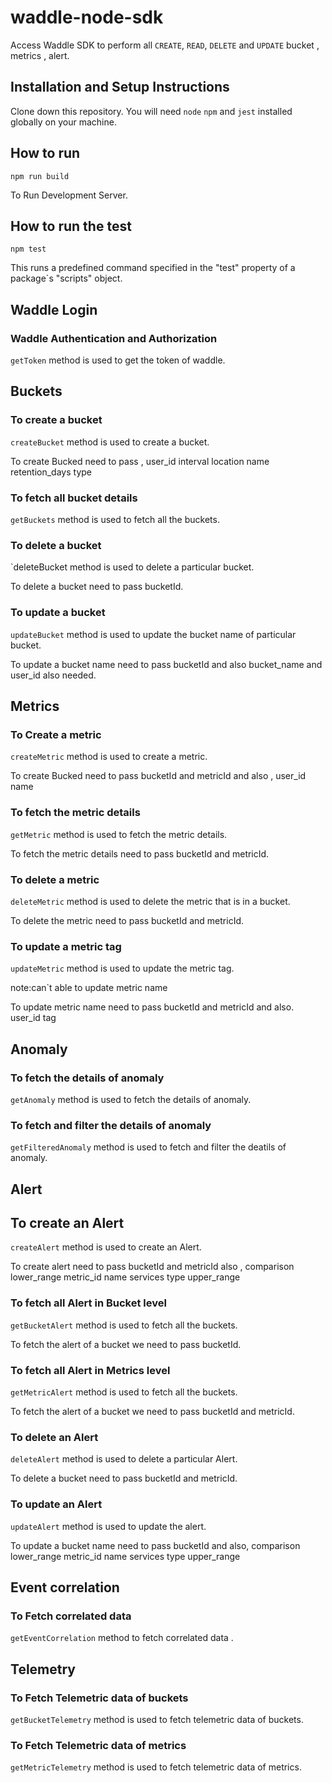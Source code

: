 # waddle-node-sdk

Access Waddle SDK to perform all `CREATE`, `READ`, `DELETE` and `UPDATE` bucket , metrics , alert.

## Installation and Setup Instructions

Clone down this repository. You will need `node` `npm` and `jest` installed globally on your machine.

## How to run

`npm run build`

To Run Development Server.

## How to run the test

`npm test`  

This runs a predefined command specified in the "test" property of a package`s "scripts" object.

## Waddle Login

### Waddle Authentication and Authorization

`getToken` method is used to get the token of waddle.

## Buckets

### To create a bucket 

`createBucket` method is used to create a bucket.

To create Bucked need to pass ,
        user_id
        interval
        location
        name
        retention_days
        type
        
### To fetch all bucket details

`getBuckets` method is used to fetch all the buckets.

### To delete a bucket

`deleteBucket method is used to delete a particular bucket.

To delete a bucket need to pass bucketId.

### To update a bucket

`updateBucket` method is used to update the bucket name of particular bucket.

To update a bucket name need to pass bucketId and also bucket_name and user_id also needed.

## Metrics

### To Create a metric

`createMetric` method is used to create a metric.

To create Bucked need to pass bucketId and metricId and also ,
        user_id
        name

### To fetch the metric details

`getMetric` method is used to fetch the metric details.

To fetch the metric details need to pass bucketId and metricId.

### To delete a metric 

`deleteMetric` method is used to delete the metric that is in a bucket.

To delete the metric  need to pass bucketId and metricId.


### To update a metric tag

`updateMetric` method is used to update the metric tag.

 note:can`t able to update metric name

To update metric name need to pass bucketId and metricId and also.
        user_id
        tag

## Anomaly

### To fetch the details of anomaly 

`getAnomaly` method is used to fetch the details of anomaly.

### To fetch and filter the details of anomaly

`getFilteredAnomaly` method is used to fetch and filter the deatils of anomaly.

## Alert 

## To create an Alert 

`createAlert` method is used to create an Alert.

To create alert need to pass bucketId and metricId also ,
        comparison
        lower_range
        metric_id
        name
        services
        type
        upper_range
        
### To fetch all Alert in Bucket level

`getBucketAlert` method is used to fetch all the buckets.

To fetch the alert of a bucket we need to pass bucketId.

### To fetch all Alert in Metrics level

`getMetricAlert` method is used to fetch all the buckets.

To fetch the alert of a bucket we need to pass bucketId and metricId.

### To delete an Alert

`deleteAlert` method is used to delete a particular Alert.

To delete a bucket need to pass bucketId and metricId.

### To update an Alert

`updateAlert` method is used to update the alert.

To update a bucket name need to pass bucketId and also,
        comparison
        lower_range
        metric_id
        name
        services
        type
        upper_range

## Event correlation

### To Fetch correlated data

`getEventCorrelation` method to fetch correlated data .

## Telemetry

### To Fetch Telemetric data of buckets

`getBucketTelemetry` method is used to fetch telemetric data of buckets.

### To Fetch Telemetric data of metrics

`getMetricTelemetry` method is used to fetch telemetric data of metrics.



